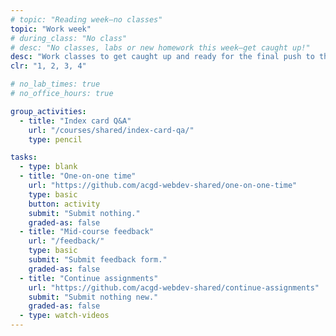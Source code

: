 ```yaml
---
# topic: "Reading week—no classes"
topic: "Work week"
# during_class: "No class"
# desc: "No classes, labs or new homework this week—get caught up!"
desc: "Work classes to get caught up and ready for the final push to the end of the term!"
clr: "1, 2, 3, 4"

# no_lab_times: true
# no_office_hours: true

group_activities:
  - title: "Index card Q&A"
    url: "/courses/shared/index-card-qa/"
    type: pencil

tasks:
  - type: blank
  - title: "One-on-one time"
    url: "https://github.com/acgd-webdev-shared/one-on-one-time"
    type: basic
    button: activity
    submit: "Submit nothing."
    graded-as: false
  - title: "Mid-course feedback"
    url: "/feedback/"
    type: basic
    submit: "Submit feedback form."
    graded-as: false
  - title: "Continue assignments"
    url: "https://github.com/acgd-webdev-shared/continue-assignments"
    submit: "Submit nothing new."
    graded-as: false
  - type: watch-videos
---
```

